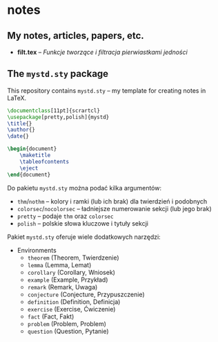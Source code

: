 # notes

## My notes, articles, papers, etc.

* **filt.tex** – *Funkcje tworzące i filtracja pierwiastkami jedności*

## The `mystd.sty` package

This repository contains `mystd.sty` – my template for creating notes in LaTeX.

```latex
\documentclass[11pt]{scrartcl}
\usepackage[pretty,polish]{mystd}
\title{}
\author{}
\date{}

\begin{document}
    \maketitle
    \tableofcontents
    \eject
\end{document}
```

Do pakietu `mystd.sty` można podać kilka argumentów:

* `thm`/`nothm` – kolory i ramki (lub ich brak) dla twierdzień i podobnych
* `colorsec`/`nocolorsec` – ładniejsze numerowanie sekcji (lub jego brak)
* `pretty` – podaje `thm` oraz `colorsec`
* `polish` – polskie słowa kluczowe i tytuły sekcji

Pakiet `mystd.sty` oferuje wiele dodatkowych narzędzi:

* Environments
  * `theorem` (Theorem, Twierdzenie)
  * `lemma` (Lemma, Lemat)
  * `corollary` (Corollary, Wniosek)
  * `example` (Example, Przykład)
  * `remark` (Remark, Uwaga)
  * `conjecture` (Conjecture, Przypuszczenie)
  * `definition` (Definition, Definicja)
  * `exercise` (Exercise, Ćwiczenie)
  * `fact` (Fact, Fakt)
  * `problem` (Problem, Problem)
  * `question` (Question, Pytanie)
